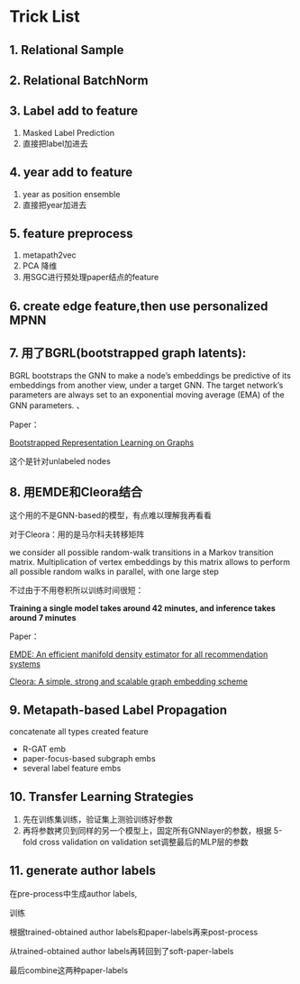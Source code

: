# Trick List

## 1. Relational Sample

## 2. Relational BatchNorm

## 3. Label add to feature

1. Masked Label Prediction
2. 直接把label加进去

## 4. year  add to feature

1. year as position ensemble
2. 直接把year加进去

## 5. feature preprocess

1. metapath2vec
2. PCA 降维
3. 用SGC进行预处理paper结点的feature

## 6. create edge feature,then use personalized MPNN 

## 7. 用了BGRL(bootstrapped graph latents):

BGRL bootstraps the GNN to make a node’s embeddings be predictive of its embeddings from another view, under a target GNN. The target network’s parameters are always set to an exponential moving average (EMA) of the GNN parameters. 、

Paper：

[Bootstrapped Representation Learning on Graphs](http://arxiv.org/abs/2102.06514)

这个是针对unlabeled nodes

## 8. 用EMDE和Cleora结合

这个用的不是GNN-based的模型，有点难以理解我再看看

对于Cleora：用的是马尔科夫转移矩阵

we consider all possible random-walk transitions in a Markov transition matrix. Multiplication of vertex embeddings by this matrix allows to perform all possible random walks in parallel, with one large step

不过由于不用卷积所以训练时间很短：

**Training a single model takes around 42 minutes, and inference takes around 7 minutes**

Paper：

[EMDE: An efficient manifold density estimator for all recommendation systems](https://arxiv.org/abs/2006.01894)

[Cleora: A simple, strong and scalable graph embedding scheme](https://arxiv.org/abs/2102.02302)

## 9. Metapath-based Label Propagation

concatenate all types created feature

- R-GAT emb
- paper-focus-based subgraph embs
- several label feature embs

## 10.  Transfer Learning Strategies

1. 先在训练集训练，验证集上测验训练好参数
2. 再将参数拷贝到同样的另一个模型上，固定所有GNNlayer的参数，根据 5-fold cross validation on validation set调整最后的MLP层的参数

## 11. generate author labels

在pre-process中生成author labels, 

训练

根据trained-obtained author labels和paper-labels再来post-process

从trained-obtained author labels再转回到了soft-paper-labels

最后combine这两种paper-labels